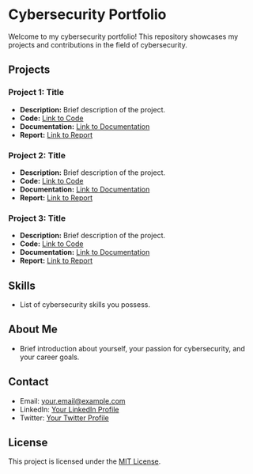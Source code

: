 # Cybersecurity Portfolio

Welcome to my cybersecurity portfolio! This repository showcases my projects and contributions in the field of cybersecurity.

## Projects

### Project 1: Title

- **Description:** Brief description of the project.
- **Code:** [Link to Code](project1/code)
- **Documentation:** [Link to Documentation](project1/documentation)
- **Report:** [Link to Report](project1/report.pdf)

### Project 2: Title

- **Description:** Brief description of the project.
- **Code:** [Link to Code](project2/code)
- **Documentation:** [Link to Documentation](project2/documentation)
- **Report:** [Link to Report](project2/report.pdf)

### Project 3: Title

- **Description:** Brief description of the project.
- **Code:** [Link to Code](project3/code)
- **Documentation:** [Link to Documentation](project3/documentation)
- **Report:** [Link to Report](project3/report.pdf)

## Skills

- List of cybersecurity skills you possess.

## About Me

- Brief introduction about yourself, your passion for cybersecurity, and your career goals.

## Contact

- Email: your.email@example.com
- LinkedIn: [Your LinkedIn Profile](https://www.linkedin.com/in/yourlinkedin)
- Twitter: [Your Twitter Profile](https://twitter.com/yourtwitter)

## License

This project is licensed under the [MIT License](LICENSE).
